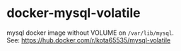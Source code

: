 # docker-mysql-volatile

mysql docker image without VOLUME on `/var/lib/mysql`.  
See: https://hub.docker.com/r/kota65535/mysql-volatile
